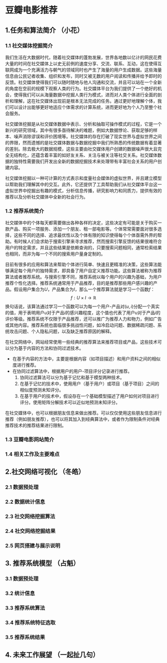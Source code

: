 # 豆瓣电影推荐



## 1.任务和算法简介 （小花）

### 1.1 社交媒体挖掘简介

​	我们生活在大数据时代，随着社交媒体的蓬勃发展，世界各地数以亿计的网民花费大量的时间在社交媒体上以史无前例的速度分享、交流、联系、互动，这在使得互联网成为一个充满活力与朝气的领域同时也产生了海量的用户生成数据。这些海量信息由公民记者收集、组织和发布，同时又被无数的用户阅读和传播并给予即时的反馈。社交媒体使得我们可以随时随地与他人沟通和交流，并且可以站在一个全新的角度在空前的规模下观察人类的行为。社交媒体平台为我们提供了一个绝好的机会，使得我们可以从海量数据中挖掘人类行为模式，进而对人类个体进行全面的剖析和理解，这在社交媒体出现前是根本无法完成的任务。通过更好地理解个体，我们可以设计出能够更好地适应个体需求的计算系统，进而更好地为个人乃至整个社会服务。

​	社交媒体挖掘是从社交媒体数据中表示、分析和抽取可操作模式的过程，它是一个新兴的研究领域，其中有很多亟待解决的难题，例如大数据悖论、获取足够的样本、噪声消除谬误和评价困境等。社交媒体的存在打破了现实世界与虚拟世界之间的界限，然而遗憾的是社交媒体数据与数据挖掘中我们所熟悉的传统数据有着显著的差别。除去极大的数据规模，这些主要由社交媒体用户创建的数据噪声很大且完全无结构化，还蕴含着丰富的如好友关系、关注与被关注等社交关系。社交媒体数据的独特性需要我们开发出全新的数据挖掘技术来处理带有丰富社会关系的用户创建内容。

​	社交媒体挖掘以一种可计算的方式表示和度量社会媒体的虚拟世界，并且建立模型以帮助我们理解其中的交互。此外，它还提供了工具帮助我们从社交媒体平台这一虚拟世界中挖掘出有趣的模式，分析信息传播，研究影响力和同质力，提供有效的推荐以及分析社交媒体中全新的社会行为。

### 1.2 推荐系统简介

​	社交媒体中的个体每天都需要做出各种各样的决定，这些决定有可能是关于购买一款产品、购买一项服务、添加一个朋友、租一部电影等。个体常常需要面对很多选择，这些不同的选择、追求最优性以及个体有限的知识使得每个个体亟需外界的帮助。有时候人们会求助于搜索引擎来寻求推荐，然而搜索引擎反馈的结果很难符合用户的特定需求，并且这些结果是依赖查询的，只要搜索问题相同，通常检索结果也相同，而非为每一个不同的搜索用户量身定制的。

​	目前有很多的应用和算法来帮助个体进行简单、快速且更精准的决策，这些算法能够满足每个用户的独特需求，即具备了用户自定义推荐功能。这些算法被称为推荐算法或者推荐系统。与搜索引擎不同，推荐系统以每个用户的兴趣为基础，为用户推荐个性化选择。推荐系统通常用于产品推荐，目的是推荐那些用户感兴趣的产品。假设用户集合为$U$，产品集合为$I$，那么一个推荐算法就是学习一个函数$f$：
$$
f:U\times I \rightarrow \mathbb{R}
$$
​	换句话说，该算法通过学习一个函数可以为每一个用户-产品对$(u,i)$分配一个真实的值，用于表明用户$u$对于产品$i$的感兴趣程度，这个值也代表了用户$u$对于产品$i$的评价等级。推荐系统不仅限于产品推荐，还可以推广为推荐人力和物力，例如广告或其他内容。推荐系统也面临很多挑战性问题，如冷启动问题、数据稀疏问题、系统攻击问题、个人隐私问题，以及缺乏推荐原因的解释。

​	在社交网络中，网站经常使用一些经典的推荐算法来推荐项目或产品，这些技术可以分为基于内容的方法和协同过滤技术。

- 在基于内容的方法中，主要是根据内容（如项目描述）和用户资料之间的相似度进行推荐。
- 在协同过滤算法中，根据用户的用户-项目评分记录进行推荐。
  1. 协同过滤算法可以分为基于记忆和基于模型两种技术。
  2. 在基于记忆的技术中，使用用户（基于用户）或项目（基于项目）之间的相似度预测未知评分。
  3. 在基于用户的技术中，假设存在一个基础模型描述了用户如何对项目进行评分。使用矩阵分解技术可以近似地预测未知评分。

​	在社交媒体中，也可以根据朋友信息来做出推荐。可以仅仅使用这些朋友信息进行推荐（例如朋友推荐），也可以将其加入到经典算法中，或者作为限制条件对经典推荐技术的推荐结果进行限制。

### 1.3 豆瓣电影网站简介

### 1.4 相关工作及主要难点



## 2.社交网络可视化 （冬皓）

### 2.1 数据预处理

### 2.2 数据统计信息

### 2.3 社交网络挖掘算法

### 2.4 社交网络挖掘结果

### 2.5 网页搭建与展示说明



## 3. 推荐系统模型 （占魁）

### 3.1 数据预处理

### 3.2 统计信息

### 3.3 推荐系统算法

### 3.4 推荐系统特征选取

### 3.5 推荐系统结果



## 4. 未来工作展望 （一起扯几句）

